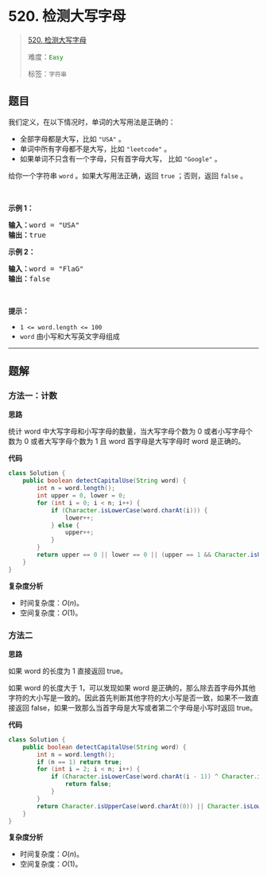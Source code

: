 # 520. 检测大写字母

> [520. 检测大写字母](https://leetcode.cn/problems/detect-capital/)
>
> 难度：<font color=green>`Easy`</font>
>
> 标签：`字符串`

## 题目

<p>我们定义，在以下情况时，单词的大写用法是正确的：</p>

<ul>
	<li>全部字母都是大写，比如 <code>"USA"</code> 。</li>
	<li>单词中所有字母都不是大写，比如 <code>"leetcode"</code> 。</li>
	<li>如果单词不只含有一个字母，只有首字母大写，&nbsp;比如&nbsp;<code>"Google"</code> 。</li>
</ul>

<p>给你一个字符串 <code>word</code> 。如果大写用法正确，返回 <code>true</code> ；否则，返回 <code>false</code> 。</p>

<p>&nbsp;</p>

<p><strong>示例 1：</strong></p>

<pre>
<strong>输入：</strong>word = "USA"
<strong>输出：</strong>true
</pre>

<p><strong>示例 2：</strong></p>

<pre>
<strong>输入：</strong>word = "FlaG"
<strong>输出：</strong>false
</pre>

<p>&nbsp;</p>

<p><strong>提示：</strong></p>

<ul>
	<li><code>1 &lt;= word.length &lt;= 100</code></li>
	<li><code>word</code> 由小写和大写英文字母组成</li>
</ul>


--------------------

## 题解

### 方法一：计数

**思路**

统计 word 中大写字母和小写字母的数量，当大写字母个数为 0 或者小写字母个数为 0 或者大写字母个数为 1 且 word 首字母是大写字母时 word 是正确的。

**代码**

```java
class Solution {
    public boolean detectCapitalUse(String word) {
        int n = word.length();
        int upper = 0, lower = 0;
        for (int i = 0; i < n; i++) {
            if (Character.isLowerCase(word.charAt(i))) {
                lower++;
            } else {
                upper++;
            }
        }
        return upper == 0 || lower == 0 || (upper == 1 && Character.isUpperCase(word.charAt(0)));
    }
}
```

**复杂度分析**

- 时间复杂度：$O(n)$。
- 空间复杂度：$O(1)$。

### 方法二

**思路**

如果 word 的长度为 1 直接返回 true。

如果 word 的长度大于 1，可以发现如果 word 是正确的，那么除去首字母外其他字符的大小写是一致的。因此首先判断其他字符的大小写是否一致，如果不一致直接返回 false，如果一致那么当首字母是大写或者第二个字母是小写时返回 true。

**代码**

```java
class Solution {
    public boolean detectCapitalUse(String word) {
        int n = word.length();
        if (n == 1) return true;
        for (int i = 2; i < n; i++) {
            if (Character.isLowerCase(word.charAt(i - 1)) ^ Character.isLowerCase(word.charAt(i))) {
                return false;
            }
        }
        return Character.isUpperCase(word.charAt(0)) || Character.isLowerCase(word.charAt(1));
    }
}
```

**复杂度分析**

- 时间复杂度：$O(n)$。
- 空间复杂度：$O(1)$。
